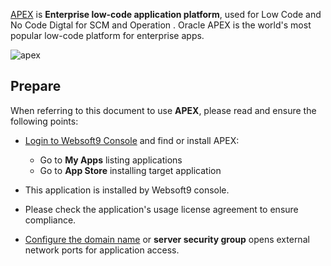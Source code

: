 [APEX](https://apex.oracle.com/) is **Enterprise low-code application platform**, used for Low Code and No Code Digtal for SCM and Operation . Oracle APEX is the world's most popular low-code platform for enterprise apps.


![apex](https://libs.websoft9.com/Websoft9/DocsPicture/zh/apex/apex-oracle-wordpress.png)


## Prepare

When referring to this document to use **APEX**, please read and ensure the following points:

- [Login to Websoft9 Console](./login-console) and find or install APEX:
  - Go to **My Apps** listing applications 
  - Go to **App Store** installing target application

- This application is installed by Websoft9 console.


- Please check the application's usage license agreement to ensure compliance.


- [Configure the domain name](./domain-set) or **server security group** opens external network ports for application access.